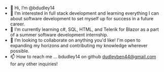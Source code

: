 - 👋 Hi, I’m @bdudley14
- 👀 I’m interested in full stack development and learning everything I can about software development to set myself up for success in a future career.
- 🌱 I’m currently learning c#, SQL, HTML, and Telerik for Blazor as a part of a summer software development internship.
- 💞️ I’m looking to collaborate on anything you'd like! I'm open to expanding my horizons and contributing my knowledge wherever possible.
- 📫 How to reach me ...
        bdudley14 on github
        dudleyben44@gmail.com for any other inquiries!

<!---
bdudley14/bdudley14 is a ✨ special ✨ repository because its `README.md` (this file) appears on your GitHub profile.
You can click the Preview link to take a look at your changes.
--->
